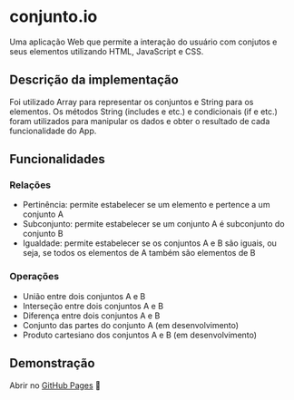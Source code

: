 # conjunto.io
Uma aplicação Web que permite a interação do usuário com conjutos e seus elementos utilizando HTML, JavaScript  e CSS.

## Descrição da implementação
Foi utilizado Array para representar os conjuntos e String para os elementos. Os métodos String (includes e etc.) e condicionais (if e etc.) foram utilizados para manipular os dados e obter o resultado de cada funcionalidade do App.

## Funcionalidades

### Relações
* Pertinência: permite estabelecer se um elemento e pertence a um conjunto A
* Subconjunto: permite estabelecer se um conjunto A é subconjunto do conjunto B
* Igualdade: permite estabelecer se os conjuntos A e B são iguais, ou seja, se todos os elementos de A também são elementos de B

### Operações
* União entre dois conjuntos A e B
* Interseção entre dois conjuntos A e B
* Diferença entre dois conjuntos A e B
* Conjunto das partes do conjunto A (em desenvolvimento)
* Produto cartesiano dos conjuntos A e B (em desenvolvimento)

## Demonstração
Abrir no <a href="https://s1lviuz.github.io/conjunto.io/">GitHub Pages</a> 🚀
